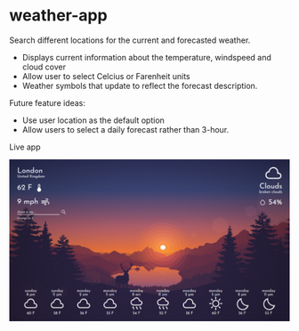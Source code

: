 # weather-app

Search different locations for the current and forecasted weather.

 - Displays current information about the temperature, windspeed and cloud cover
 - Allow user to select Celcius or Farenheit units
 - Weather symbols that update to reflect the forecast description.

 Future feature ideas:
  - Use user location as the default option
  - Allow users to select a daily forecast rather than 3-hour.

Live app

![Screenshot](/src/assets/live.png "Screenshot")
